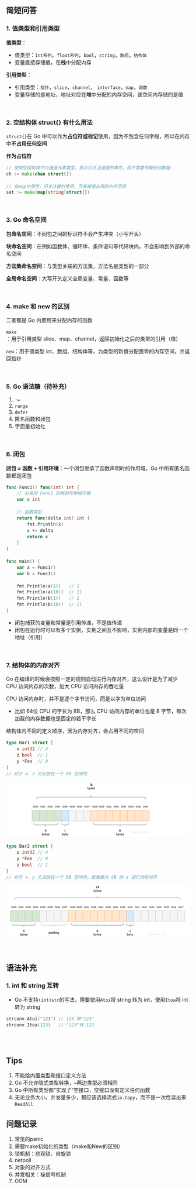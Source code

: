 ## 简短问答

### 1. 值类型和引用类型

**值类型**：

- 值类型：`int系列`，`float系列`，`bool`，`string`，`数组`，`结构体`
- 变量直接存储值，在**栈**中分配内存

**引用类型**：

- 引用类型：`指针`，`slice`，`channel`， `interface`，`map`，`函数`
- 变量存储的是地址，地址对应在**堆**中分配的内存空间，该空间内存储的是值

<br>

### 2. 空结构体 struct{} 有什么用法

`struct{}`在 Go 中可以作为**占位符或标记**使用，因为不包含任何字段，所以在内存中**不占用任何空间**

**作为占位符**

```go
// 使用空结构体作为通道元素类型，表示只关注通道的事件，而不需要传输任何数据
ch := make(chan struct{})

// 在map中使用，只关注键时使用，节省掉值占用的内存空间
set := make(map[string]struct{})
```

<br>

### 3. Go 命名空间

**包命名空间**：不同包之间的标识符不会产生冲突（小写开头）

**块命名空间**：在例如函数体、循环体、条件语句等代码块内，不会影响到外部的命名空间

**方法集命名空间**：与类型关联的方法集，方法名是类型的一部分

**全局命名空间**：大写开头定义全局变量、常量、函数等

<br>

### 4. make 和 new 的区别

二者都是 Go 内置用来分配内存的函数

`make`：用于引用类型 slice、map、channel，返回初始化之后的类型的引用（值）

`new`：用于值类型 int、数组、结构体等，为类型的新值分配置零的内存空间，并返回指针

<br>

### 5. Go 语法糖（待补充）

1. `:=`
2. `range`
3. `defer`
4. 匿名函数和闭包
5. 字面量初始化

<br>

### 6. 闭包

**闭包 = 函数 + 引用环境**：一个闭包继承了函数声明时的作用域，Go 中所有匿名函数都是闭包

```go
func Func1() func(int) int {
    // 引用的 Func1 的局部作用域环境
    var x int
    
    // 函数类型
    return func(delta int) int {
        fmt.Println(x)
        x += delta
        return x
    }
}

func main() {
    var a = Func1()
    var b = Func1()
    
    fmt.Println(a(1))	// 1
    fmt.Println(a(10))	// 11
    fmt.Println(b(1))	// 1
    fmt.Println(b(10))	// 11
}
```

- 闭包捕获的变量和常量是引用传递，不是值传递
- 闭包在运行时可以有多个实例，实例之间互不影响，实例内部的变量是同一个地址（引用）

<br>

### 7. 结构体的内存对齐

Go 在编译的时候会按照一定的规则自动进行内存对齐，这么设计是为了减少 CPU 访问内存的次数，加大 CPU 访问内存的吞吐量

CPU 访问内存时，并不是逐个字节访问，而是以字为单位访问

- 比如 64位 CPU 的字长为 8B，那么 CPU 访问内存的单位也是 8 字节，每次加载的内存数据也是固定的若干字长

结构体内不同的定义顺序，因为内存对齐，会占用不同的空间

```go
type Bar1 struct {
	x int32 // 4
	z bool  // 1
	y *Foo  // 8
}
// 对于 x、z 可以放在一个 8B 空间内
```

![image-20240410124814549](../../static/image-20240410124814549.png)

```go
type Bar2 struct {
	x int32 // 4
	y *Foo  // 8
	z bool  // 1
}
// 对于 x、y 无法放在一个 8B 空间内，就需要对 4B 的 x 进行内存对齐
```

![image-20240410124904404](../../static/image-20240410124904404.png)

<br>



## 语法补充

### 1. int 和 string 互转

- Go 不支持`(int)str`的写法，需要使用`Atoi`将 string 转为 int，使用`Itoa`将 int 转为 string

```go
strconv.Atoi("123")	// 123 转"123"
strconv.Itoa(123)	// "123"转 123
```

<br>









<br>

## Tips

1. 不能给内置类型和接口定义方法
2. Go 不允许隐式类型转换，`=`两边类型必须相同
3. Go 中所有类型都”实现了“空接口，空接口没有定义任何函数
4. 无论业务大小，并发量多少，都应该选择流式`io.Copy`，而不是一次性读出来`ReadAll`



## 问题记录

1. 常见的panic
2. 需要make初始化的类型（make和New的区别）
3. 锁机制：悲观锁、自旋锁
4. netpoll
5. 对象的对齐方式
6. 并发相关：操信号机制
7. OOM
